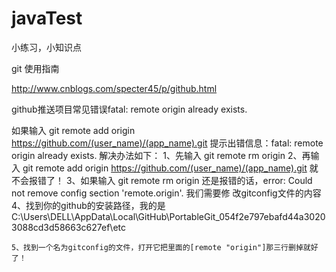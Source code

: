 # javaTest
小练习，小知识点


git 使用指南

http://www.cnblogs.com/specter45/p/github.html


github推送项目常见错误fatal: remote origin already exists.


如果输入 git remote add origin  https://github.com/(user_name)/(app_name).git
    提示出错信息：fatal: remote origin already exists.
    解决办法如下：
    1、先输入 git remote rm origin
    2、再输入 git remote add origin  https://github.com/(user_name)/(app_name).git 就不会报错了！
    3、如果输入 git remote rm origin 还是报错的话，error: Could not remove config section 'remote.origin'. 我们需要修             改gitconfig文件的内容
    4、找到你的github的安装路径，我的是                                       C:\Users\DELL\AppData\Local\GitHub\PortableGit_054f2e797ebafd44a30203088cd3d58663c627ef\etc            

    5、找到一个名为gitconfig的文件，打开它把里面的[remote "origin"]那三行删掉就好了！
